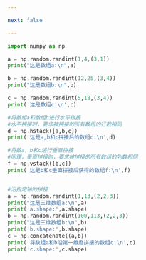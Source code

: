 ```yaml
---

next: false

---
```




<BlogInfo id="556" title="14.数组的拼接" author="白日梦想猿" pv=0 read_times=0 pre_cost_time="0分31秒" category="numpy学习" tag_list="['numpy学习']" create_time="2020.04.23 16:36:53" update_time="2020.04.23 17:09:23" />

```python
import numpy as np

a = np.random.randint(1,4,(3,1))
print("这是数组a:\n",a)

b = np.random.randint(12,25,(3,4))
print("这是数组b:\n",b)

c = np.random.randint(5,18,(3,4))
print('这是数组c:\n',c)

#将数组a和数组b进行水平拼接
#水平拼接时，要求被拼接的所有数组的行数相同
d = np.hstack([a,b,c])
print('这是a,b和c拼接后的数组c:\n',d)

#将数a，b和c进行垂直拼接
#同理，垂直拼接时，要求被拼接的所有数组的列数相同
f = np.vstack([b,c])
print('这是b和c垂直拼接后获得的数组f:\n',f)


#沿指定轴的拼接
a = np.random.randint(1,13,(2,2,3))
print("这是三维数组a:\n",a)
print('a.shape:',a.shape)
b = np.random.randint(100,113,(2,2,3))
print("这是三维数组b:\n",b)
print('b.shape:',b.shape)
c = np.concatenate((a,b))
print('将数组a和b沿第一维度拼接的数组c:\n',c)
print('c.shape:',c.shape)
```



<ActionBox />
